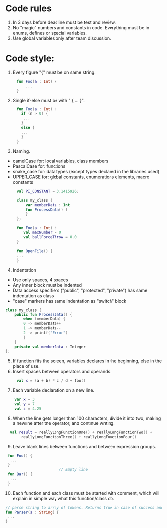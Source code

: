 # Code rules
  1) In 3 days before deadline must be test and review.     
  2) No "magic" numbers and constants in code. Everything must be in enums, defines or special variables.   
  3) Use global variables only after team discussion.    
# Code style:    
  1) Every figure "{" must be on same string. 
 ```Kotlin
      fun Foo(a : Int) {
	      ...
      }
 ```
  2) Single if-else must be with " { ... }".     
 ```Kotlin
      fun Foo(a : Int) {
	    if (n > 0) {
         ...
        }
        else {
        ...
        }
      }
 ```
  3) Naming.
  *	camelCase for: local variables, class members
  *	PascalCase for: functions
  *	snake_case for: data types (except types declared in the libraries used)
  *	UPPER_CASE for: global constants, enumerations elements, macro constants
 ```Kotlin
      val PI_CONSTANT = 3.1415926;
      
      class my_class {
          var memberData : Int
    	  fun ProcessData() {
    	  }
      };
      
      fun Foo(a : Int) {
		 val maxNumber = 0
         val ballForceThrow = 0.0
      }
      
      fun OpenFile() {
      ...
      }
 ```
  4) Indentation
  *	Use only spaces, 4 spaces
  *	Any inner block must be indented
  *	Data access specifiers ("public", "protected", "private") has same indentation as class
  *	"case" markers has same indentation as "switch" block
  ```Kotlin
  class my_class {
      public fun ProcessData() {
          when (memberData) {
          0 -> memberData++
          1 -> memberData--
          2 -> printf("Error")
          }
      }
      private val memberData : Integer
  };
  ```
  5) If function fits the screen, variables declares in the beginning, else in the place of use. 
  6) Insert spaces between operators and operands.
 ```Kotlin
      val x = (a + b) * c / d + foo()
 ```
 7) Each variable declaration on a new line.
  ```Kotlin
      var x = 3
      val y = 7
      val z = 4.25
 ```
 8) When the line gets longer than 100 characters, divide it into two, making a newline after the operator, and continue writing.
 ```Kotlin
   val result = reallyLongFunctionOne() + reallyLongFunctionTwo() + 
        reallyLongFunctionThree() + reallyLongFunctionFour()
 ```
 9) Leave blank lines between functions and between expression groups.
  ```Kotlin
   fun Foo() {
    ...
   }
                          // Empty line
   fun Bar() {
    ...
   }
 ```
 10) Each function and each class must be started with comment, which will explain in simple way what this function/class do.
   ```Kotlin
   // parse string to array of tokens. Returns true in case of success and false otherwise
   fun Parser(s : String) {
    ...
   }
 ```
 
